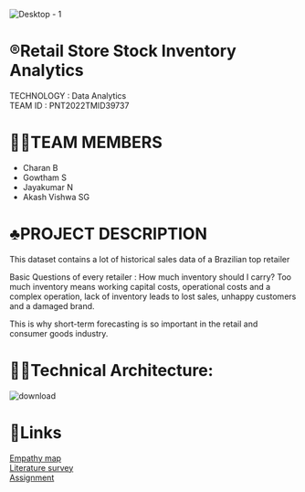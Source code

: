 ![Desktop - 1](https://user-images.githubusercontent.com/72591359/190850103-f85c29b8-016f-45d6-bb5a-e7c8401cb762.jpg)
# ®️Retail Store Stock Inventory Analytics
   TECHNOLOGY : Data Analytics <br>
   TEAM ID : PNT2022TMID39737

# 🧑‍💻TEAM MEMBERS
 - Charan B
 - Gowtham S
 - Jayakumar N
 - Akash Vishwa SG
 
 # ♣️PROJECT DESCRIPTION
 This dataset contains a lot of historical sales data of a Brazilian top retailer

 Basic Questions of every retailer : How much inventory should I carry?  Too much inventory means working capital costs, operational costs and a complex operation, lack   of inventory leads to lost sales, unhappy customers and a damaged brand.

 This is why short-term forecasting is so important in the retail and consumer goods industry.

# 🧑‍💻Technical Architecture:
 ![download](https://user-images.githubusercontent.com/72591359/190850546-9b1ba338-6a8a-4952-8afc-898e5faddd36.png)

# 🔗Links
<a href="https://github.com/IBM-EPBL/IBM-Project-16960-1659625843/blob/main/Ideation_Phase/Empathy_Map/Empathy_canavas_map.pdf">Empathy map</a> <br>
<a href="https://github.com/IBM-EPBL/IBM-Project-16960-1659625843/blob/main/Ideation_Phase/Literature_survey/Literature%20survey-1%20(Stock%20retailer).pdf">Literature survey</a> <br>
<a href="https://github.com/IBM-EPBL/IBM-Project-16960-1659625843/tree/main/Assements">Assignment</a>
